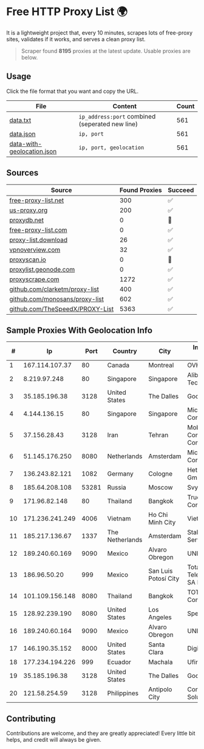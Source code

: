 
# Free HTTP Proxy List 🌍

It is a lightweight project that, every 10 minutes, scrapes lots of free-proxy sites, validates if it works, and serves a clean proxy list.


> Scraper found **8195** proxies at the latest update. Usable proxies are below.

## Usage

Click the file format that you want and copy the URL.


|File|Content|Count|
|----|-------|-----|
|[data.txt](https://raw.githubusercontent.com/themiralay/Proxy-List-World/master/data.txt)|`ip_address:port` combined (seperated new line)|561|
|[data.json](https://raw.githubusercontent.com/themiralay/Proxy-List-World/master/data.json)|`ip, port`|561|
|[data-with-geolocation.json](https://raw.githubusercontent.com/themiralay/Proxy-List-World/master/data-with-geolocation.json)|`ip, port, geolocation`|561|

## Sources

|Source|Found Proxies|Succeed|
|------|-------------|-------|
|[free-proxy-list.net](https://free-proxy-list.net)|300|✅|
|[us-proxy.org](https://www.us-proxy.org)|200|✅|
|[proxydb.net](http://proxydb.net)|0|🚫|
|[free-proxy-list.com](https://free-proxy-list.com/?page=&port=&type%5B%5D=http&type%5B%5D=https&up_time=0&search=Search)|0|✅|
|[proxy-list.download](https://www.proxy-list.download/HTTP)|26|✅|
|[vpnoverview.com](https://vpnoverview.com/privacy/anonymous-browsing/free-proxy-servers)|32|✅|
|[proxyscan.io](https://www.proxyscan.io)|0|🚫|
|[proxylist.geonode.com](https://proxylist.geonode.com/api/proxy-list?limit=300&page=1&sort_by=lastChecked&sort_type=desc&protocols=http,https)|0|✅|
|[proxyscrape.com](https://api.proxyscrape.com/v2/?request=displayproxies&protocol=http&timeout=10000&country=all&ssl=all&anonymity=all)|1272|✅|
|[github.com/clarketm/proxy-list](https://raw.githubusercontent.com/clarketm/proxy-list/master/proxy-list-raw.txt)|400|✅|
|[github.com/monosans/proxy-list](https://raw.githubusercontent.com/monosans/proxy-list/main/proxies/http.txt)|602|✅|
|[github.com/TheSpeedX/PROXY-List](https://raw.githubusercontent.com/TheSpeedX/PROXY-List/master/http.txt)|5363|✅|


## Sample Proxies With Geolocation Info

|#|Ip|Port|Country|City|Internet Service Provider|
|-|--|----|-------|----|-------------------------|
|1|167.114.107.37|80|Canada|Montreal|OVH SAS|
|2|8.219.97.248|80|Singapore|Singapore|Alibaba (US) Technology Co., Ltd.|
|3|35.185.196.38|3128|United States|The Dalles|Google LLC|
|4|4.144.136.15|80|Singapore|Singapore|Microsoft Corporation|
|5|37.156.28.43|3128|Iran|Tehran|Mobin Net Communication Company|
|6|51.145.176.250|8080|Netherlands|Amsterdam|Microsoft Corporation|
|7|136.243.82.121|1082|Germany|Cologne|Hetzner Online GmbH|
|8|185.64.208.108|53281|Russia|Moscow|Svyazist LLC|
|9|171.96.82.148|80|Thailand|Bangkok|True Internet Corporation CO. Ltd.|
|10|171.236.241.249|4006|Vietnam|Ho Chi Minh City|Viettel Corporation|
|11|185.217.136.67|1337|The Netherlands|Amsterdam|Stallion Network Services Limited|
|12|189.240.60.169|9090|Mexico|Alvaro Obregon|UNINET|
|13|186.96.50.20|999|Mexico|San Luis Potosí City|Total Play Telecomunicaciones SA De CV|
|14|101.109.156.148|8080|Thailand|Bangkok|TOT Public Company Limited|
|15|128.92.239.190|8080|United States|Los Angeles|Spectrum|
|16|189.240.60.164|9090|Mexico|Alvaro Obregon|UNINET|
|17|146.190.35.152|8000|United States|Santa Clara|DigitalOcean, LLC|
|18|177.234.194.226|999|Ecuador|Machala|Ufinet Panama S.A.|
|19|35.185.196.38|3128|United States|The Dalles|Google LLC|
|20|121.58.254.59|3128|Philippines|Antipolo City|Converge ICT Solution Inc|



## Contributing

Contributions are welcome, and they are greatly appreciated! Every
little bit helps, and credit will always be given.

